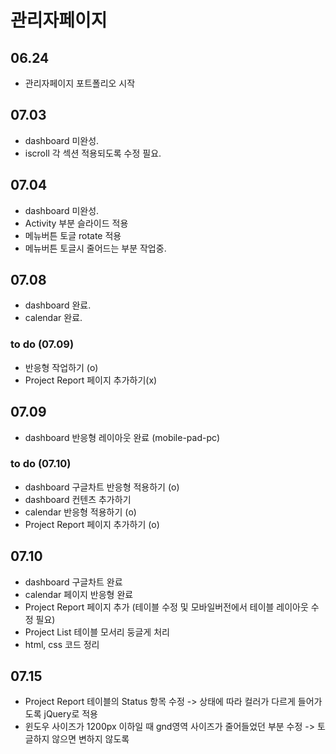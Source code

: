 # 관리자페이지

## 06.24  
- 관리자페이지 포트폴리오 시작  
## 07.03    
- dashboard 미완성.  
- iscroll 각 섹션 적용되도록 수정 필요.
## 07.04    
- dashboard 미완성.  
- Activity 부분 슬라이드 적용
- 메뉴버튼 토글 rotate 적용
- 메뉴버튼 토글시 줄어드는 부분 작업중.
## 07.08
- dashboard 완료.
- calendar 완료.
### to do (07.09)
- 반응형 작업하기 (o)  
- Project Report 페이지 추가하기(x)  

## 07.09  
- dashboard 반응형 레이아웃 완료 (mobile-pad-pc)  
### to do (07.10)  
- dashboard 구글차트 반응형 적용하기 (o)   
- dashboard 컨텐츠 추가하기
- calendar 반응형 적용하기 (o)  
- Project Report 페이지 추가하기 (o)  

## 07.10  
- dashboard 구글차트 완료  
- calendar 페이지 반응형 완료  
- Project Report 페이지 추가 (테이블 수정 및 모바일버전에서 테이블 레이아웃 수정 필요)  
- Project List 테이블 모서리 둥글게 처리
- html, css 코드 정리

## 07.15  
- Project Report 테이블의 Status 항목 수정 -> 상태에 따라 컬러가 다르게 들어가도록 jQuery로 적용
- 윈도우 사이즈가 1200px 이하일 때 gnd영역 사이즈가 줄어들었던 부분 수정 -> 토글하지 않으면 변하지 않도록

